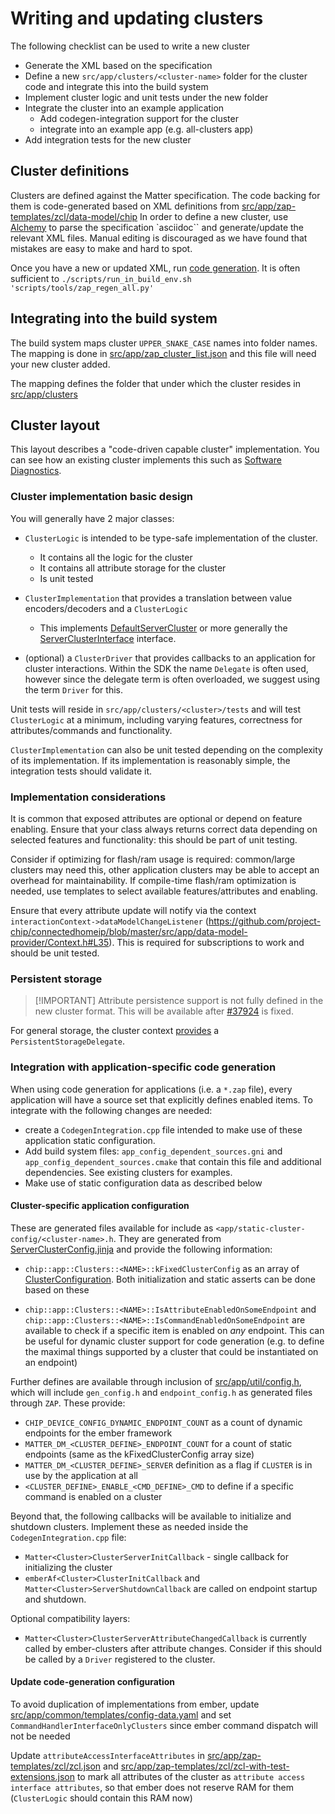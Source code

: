 # Writing and updating clusters

The following checklist can be used to write a new cluster

-   Generate the XML based on the specification
-   Define a new `src/app/clusters/<cluster-name>` folder for the cluster code
    and integrate this into the build system
-   Implement cluster logic and unit tests under the new folder
-   Integrate the cluster into an example application
    -   Add codegen-integration support for the cluster
    -   integrate into an example app (e.g. all-clusters app)
-   Add integration tests for the new cluster

## Cluster definitions

Clusters are defined against the Matter specification. The code backing for them
is code-generated based on XML definitions from
[src/app/zap-templates/zcl/data-model/chip](https://github.com/project-chip/connectedhomeip/tree/master/src/app/zap-templates/zcl/data-model/chip)
In order to define a new cluster, use
[Alchemy](https://github.com/project-chip/alchemy) to parse the specification
`asciidoc`` and generate/update the relevant XML files. Manual editing is
discouraged as we have found that mistakes are easy to make and hard to spot.

Once you have a new or updated XML, run
[code generation](../zap_and_codegen/code_generation.md). It is often sufficient
to `./scripts/run_in_build_env.sh 'scripts/tools/zap_regen_all.py'`

## Integrating into the build system

The build system maps cluster `UPPER_SNAKE_CASE` names into folder names. The
mapping is done in
[src/app/zap_cluster_list.json](https://github.com/project-chip/connectedhomeip/blob/master/src/app/zap_cluster_list.json)
and this file will need your new cluster added.

The mapping defines the folder that under which the cluster resides in
[src/app/clusters](https://github.com/project-chip/connectedhomeip/tree/master/src/app/clusters)

## Cluster layout

This layout describes a "code-driven capable cluster" implementation. You can
see how an existing cluster implements this such as
[Software Diagnostics](https://github.com/project-chip/connectedhomeip/tree/master/src/app/clusters/software-diagnostics-server).

### Cluster implementation basic design

You will generally have 2 major classes:

-   `ClusterLogic` is intended to be type-safe implementation of the cluster.
    -   It contains all the logic for the cluster
    -   It contains all attribute storage for the cluster
    -   Is unit tested
-   `ClusterImplementation` that provides a translation between value
    encoders/decoders and a `ClusterLogic`

    -   This implements
        [DefaultServerCluster](https://github.com/project-chip/connectedhomeip/blob/master/src/app/server-cluster/DefaultServerCluster.h#L36)
        or more generally the
        [ServerClusterInterface](https://github.com/project-chip/connectedhomeip/blob/master/src/app/server-cluster/ServerClusterInterface.h#L41)
        interface.

-   (optional) a `ClusterDriver` that provides callbacks to an application for
    cluster interactions. Within the SDK the name `Delegate` is often used,
    however since the delegate term is often overloaded, we suggest using the
    term `Driver` for this.

Unit tests will reside in `src/app/clusters/<cluster>/tests` and will test
`ClusterLogic` at a minimum, including varying features, correctness for
attributes/commands and functionality.

`ClusterImplementation` can also be unit tested depending on the complexity of
its implementation. If its implementation is reasonably simple, the integration
tests should validate it.

### Implementation considerations

It is common that exposed attributes are optional or depend on feature enabling.
Ensure that your class always returns correct data depending on selected
features and functionality: this should be part of unit testing.

Consider if optimizing for flash/ram usage is required: common/large clusters
may need this, other application clusters may be able to accept an overhead for
maintainability. If compile-time flash/ram optimization is needed, use templates
to select available features/attributes and enabling.

Ensure that every attribute update will notify via the context
`interactionContext->dataModelChangeListener`
(<https://github.com/project-chip/connectedhomeip/blob/master/src/app/data-model-provider/Context.h#L35>).
This is required for subscriptions to work and should be unit tested.

### Persistent storage

> [!IMPORTANT] Attribute persistence support is not fully defined in the new
> cluster format. This will be available after
> [#37924](https://github.com/project-chip/connectedhomeip/issues/37924) is
> fixed.

For general storage, the cluster context
[provides](https://github.com/project-chip/connectedhomeip/blob/master/src/app/server-cluster/ServerClusterContext.h#L38)
a `PersistentStorageDelegate`.

### Integration with application-specific code generation

When using code generation for applications (i.e. a `*.zap` file), every
application will have a source set that explicitly defines enabled items. To
integrate with the following changes are needed:

-   create a `CodegenIntegration.cpp` file intended to make use of these
    application static configuration.
-   Add build system files: `app_config_dependent_sources.gni` and
    `app_config_dependent_sources.cmake` that contain this file and additional
    dependencies. See existing clusters for examples.
-   Make use of static configuration data as described below

#### Cluster-specific application configuration

These are generated files available for include as
`<app/static-cluster-config/<cluster-name>.h`. They are generated from
[ServerClusterConfig.jinja](https://github.com/project-chip/connectedhomeip/blob/master/scripts/py_matter_idl/matter/idl/generators/cpp/application/ServerClusterConfig.jinja)
and provide the following information:

-   `chip::app::Clusters::<NAME>::kFixedClusterConfig` as an array of
    [ClusterConfiguration](https://github.com/project-chip/connectedhomeip/blob/master/src/app/util/cluster-config.h#L39).
    Both initialization and static asserts can be done based on these

-   `chip::app::Clusters::<NAME>::IsAttributeEnabledOnSomeEndpoint` and
    `chip::app::Clusters::<NAME>::IsCommandEnabledOnSomeEndpoint` are available
    to check if a specific item is enabled on _any_ endpoint. This can be useful
    for dynamic cluster support for code generation (e.g. to define the maximal
    things supported by a cluster that could be instantiated on an endpoint)

Further defines are available through inclusion of
[src/app/util/config.h](https://github.com/project-chip/connectedhomeip/blob/master/src/app/util/config.h),
which will include `gen_config.h` and `endpoint_config.h` as generated files
through `ZAP`. These provide:

-   `CHIP_DEVICE_CONFIG_DYNAMIC_ENDPOINT_COUNT` as a count of dynamic endpoints
    for the ember framework
-   `MATTER_DM_<CLUSTER_DEFINE>_ENDPOINT_COUNT` for a count of static endpoints
    (same as the kFixedClusterConfig array size)
-   `MATTER_DM_<CLUSTER_DEFINE>_SERVER` definition as a flag if `CLUSTER` is in
    use by the application at all
-   `<CLUSTER_DEFINE>_ENABLE_<CMD_DEFINE>_CMD` to define if a specific command
    is enabled on a cluster

Beyond that, the following callbacks will be available to initialize and
shutdown clusters. Implement these as needed inside the `CodegenIntegration.cpp`
file:

-   `Matter<Cluster>ClusterServerInitCallback` - single callback for
    initializing the cluster
-   `emberAf<Cluster>ClusterInitCallback` and
    `Matter<Cluster>ServerShutdownCallback` are called on endpoint startup and
    shutdown.

Optional compatibility layers:

-   `Matter<Cluster>ClusterServerAttributeChangedCallback` is currently called
    by ember-clusters after attribute changes. Consider if this should be called
    by a `Driver` registered to the cluster.

#### Update code-generation configuration

To avoid duplication of implementations from ember, update
[src/app/common/templates/config-data.yaml](https://github.com/project-chip/connectedhomeip/blob/master/src/app/common/templates/config-data.yaml)
and set `CommandHandlerInterfaceOnlyClusters` since ember command dispatch will
not be needed

Update `attributeAccessInterfaceAttributes` in
[src/app/zap-templates/zcl/zcl.json](https://github.com/project-chip/connectedhomeip/blob/master/src/app/zap-templates/zcl/zcl.json)
and
[src/app/zap-templates/zcl/zcl-with-test-extensions.json](https://github.com/project-chip/connectedhomeip/blob/master/src/app/zap-templates/zcl/zcl-with-test-extensions.json)
to mark all attributes of the cluster as
`attribute access interface attributes`, so that ember does not reserve RAM for
them (`ClusterLogic` should contain this RAM now)
